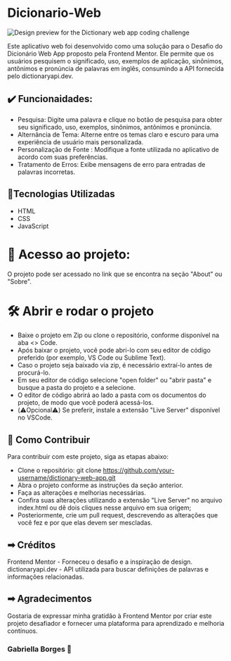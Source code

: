 # Dicionario-Web
![Design preview for the Dictionary web app coding challenge](https://res.cloudinary.com/dz209s6jk/image/upload/f_auto,q_auto,w_700/Challenges/a6rgn13dkuwmpdxngiaj.jpg)

Este aplicativo web foi desenvolvido como uma solução para o Desafio do Dicionário Web App proposto pela Frontend Mentor. 
Ele permite que os usuários pesquisem o significado, uso, exemplos de aplicação, sinônimos, antônimos e pronúncia de palavras em inglês, consumindo a API fornecida pelo dictionaryapi.dev.

## ✔️ Funcionaidades: 
* Pesquisa: Digite uma palavra e clique no botão de pesquisa para obter seu significado, uso, exemplos, sinônimos, antônimos e pronúncia.
* Alternância de Tema: Alterne entre os temas claro e escuro para uma experiência de usuário mais personalizada.
* Personalização de Fonte : Modifique a fonte utilizada no aplicativo de acordo com suas preferências.
* Tratamento de Erros: Exibe mensagens de erro para entradas de palavras incorretas.

## 🔨Tecnologias Utilizadas
* HTML
* CSS
* JavaScript

# 📁 Acesso ao projeto:
 O projeto pode ser acessado no link que se encontra na seção "About" ou  "Sobre".
 
# 🛠️ Abrir e rodar o projeto
 
 * Baixe o projeto em Zip ou clone o repositório, conforme disponível na aba <> Code.
 * Após baixar o projeto, você pode abri-lo com seu editor de código preferido (por exemplo, VS Code ou Sublime Text).
 * Caso o projeto seja baixado via zip, é necessário extraí-lo antes de procurá-lo.
 * Em seu editor de código selecione "open folder" ou "abrir pasta" e busque a pasta do projeto e a selecione.
 * O editor de código abrirá ao lado a pasta com os documentos do projeto, de modo que você poderá acessá-los.
 * (⚠️Opcional⚠️) Se preferir, instale a extensão "Live Server" disponível no VSCode.

## 🧩 Como Contribuir
Para contribuir com este projeto, siga as etapas abaixo:

* Clone o repositório: git clone https://github.com/your-username/dictionary-web-app.git
* Abra o projeto conforme as instruções da seção anterior.
* Faça as alterações e melhorias necessárias.
* Confira suas alterações utilizando a extensão "Live Server" no arquivo index.html ou dê dois cliques nesse arquivo em sua origem;
* Posteriormente, crie um pull request, descrevendo as alterações que você fez e por que elas devem ser mescladas.

## ➡ Créditos
Frontend Mentor - Forneceu o desafio e a inspiração de design.
dictionaryapi.dev - API utilizada para buscar definições de palavras e informações relacionadas.

## ➡ Agradecimentos
Gostaria de expressar minha gratidão à Frontend Mentor por criar este projeto desafiador e fornecer uma plataforma para aprendizado e melhoria contínuos.

### Gabriella Borges 🚀
